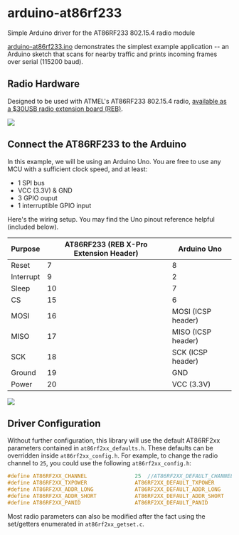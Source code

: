 # arduino-at86rf233
Simple Arduino driver for the AT86RF233 802.15.4 radio module

[arduino-at86rf233.ino](https://github.com/msolters/arduino-at86rf233/blob/master/arduino-at86rf233.ino) demonstrates the simplest example application -- an Arduino sketch that scans for nearby traffic and prints incoming frames over serial (115200 baud).

## Radio Hardware
Designed to be used with ATMEL's AT86RF233 802.15.4 radio, [available as a $30USB radio extension board (REB)](http://www.mouser.com/ProductDetail/Atmel/ATREB233-XPRO/?qs=HVbQlW5zcXX%2FEgqNxRIBfA%3D%3D).

![](http://media.digikey.com/Photos/Atmel%20Photos/ATREB233-XPRO.JPG)

## Connect the AT86RF233 to the Arduino
In this example, we will be using an Arduino Uno.  You are free to use any MCU with a sufficient clock speed, and at least:

*  1 SPI bus
*  VCC (3.3V) & GND
*  3 GPIO ouput
*  1 interruptible GPIO input

Here's the wiring setup.  You may find the Uno pinout reference helpful (included below).

Purpose | AT86RF233 (REB X-Pro Extension Header) | Arduino Uno
---|---|---
Reset | 7 | 8
Interrupt | 9 | 2
Sleep | 10 | 7
CS | 15 | 6
MOSI | 16 | MOSI (ICSP header)
MISO | 17 | MISO (ICSP header)
SCK | 18 | SCK (ICSP header)
Ground | 19 | GND
Power | 20 | VCC (3.3V)

![](http://www.gammon.com.au/images/ArduinoUno_R3_Pinouts.png)

## Driver Configuration
Without further configuration, this library will use the default AT86RF2xx parameters contained in `at86rf2xx_defaults.h`.  These defaults can be overridden inside `at86rf2xx_config.h`.  For example, to change the radio channel to `25`, you could use the following `at86rf2xx_config.h`:

```c
#define AT86RF2XX_CHANNEL               25  //AT86RF2XX_DEFAULT_CHANNEL
#define AT86RF2XX_TXPOWER               AT86RF2XX_DEFAULT_TXPOWER
#define AT86RF2XX_ADDR_LONG             AT86RF2XX_DEFAULT_ADDR_LONG
#define AT86RF2XX_ADDR_SHORT            AT86RF2XX_DEFAULT_ADDR_SHORT
#define AT86RF2XX_PANID                 AT86RF2XX_DEFAULT_PANID
```

Most radio parameters can also be modified after the fact using the set/getters enumerated in `at86rf2xx_getset.c`.
